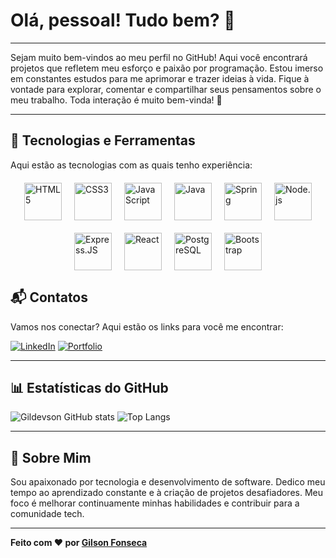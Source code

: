 # Olá, pessoal! Tudo bem? 👋

---

Sejam muito bem-vindos ao meu perfil no GitHub! Aqui você encontrará projetos que refletem meu esforço e paixão por programação. Estou imerso em constantes estudos para me aprimorar e trazer ideias à vida. Fique à vontade para explorar, comentar e compartilhar seus pensamentos sobre o meu trabalho. Toda interação é muito bem-vinda! 🚀

---



## 🚀 Tecnologias e Ferramentas

Aqui estão as tecnologias com as quais tenho experiência:

<div style="display: flex; justify-content: center; flex-wrap: wrap; gap: 20px; margin-top: 20px;">
    <img align="center" alt="HTML5" src="https://cdn.jsdelivr.net/gh/devicons/devicon/icons/html5/html5-original.svg" width="60" height="60"/>
    <img align="center" alt="CSS3" src="https://cdn.jsdelivr.net/gh/devicons/devicon/icons/css3/css3-original.svg" width="60" height="60"/>
    <img align="center" alt="JavaScript" src="https://cdn.jsdelivr.net/gh/devicons/devicon/icons/javascript/javascript-original.svg" width="60" height="60"/>
    <img align="center" alt="Java" src="https://cdn.jsdelivr.net/gh/devicons/devicon/icons/java/java-original.svg" width="60" height="60"/>
    <img align="center" alt="Spring" src="https://cdn.jsdelivr.net/gh/devicons/devicon/icons/spring/spring-original.svg" width="60" height="60"/>
    <img align="center" alt="Node.js" src="https://cdn.jsdelivr.net/gh/devicons/devicon/icons/nodejs/nodejs-original.svg" width="60" height="60"/>
    <img align="center" alt="Express.JS" src="https://cdn.jsdelivr.net/gh/devicons/devicon/icons/express/express-original.svg" width="60" height="60"/>
    <img align="center" alt="React" src="https://cdn.jsdelivr.net/gh/devicons/devicon/icons/react/react-original.svg" width="60" height="60"/>
    <img align="center" alt="PostgreSQL" src="https://cdn.jsdelivr.net/gh/devicons/devicon/icons/postgresql/postgresql-original.svg" width="60" height="60"/>
    <img align="center" alt="Bootstrap" src="https://cdn.jsdelivr.net/gh/devicons/devicon/icons/bootstrap/bootstrap-original.svg" width="60" height="60"/>
</div>


## 📬 Contatos

Vamos nos conectar? Aqui estão os links para você me encontrar:

[![LinkedIn](https://img.shields.io/badge/LinkedIn-0077B5?style=for-the-badge&logo=linkedin&logoColor=white)](https://www.linkedin.com/in/gilson-fonseca-78b6b4138/) 
[![Portfolio](https://img.shields.io/badge/Portfolio-000000?style=for-the-badge&logo=About.me&logoColor=white)](https://portfoliogildevson.netlify.app/)

---

## 📊 Estatísticas do GitHub

![Gildevson GitHub stats](https://github-readme-stats.vercel.app/api?username=gildevson&show_icons=true&theme=radical)
![Top Langs](https://github-readme-stats.vercel.app/api/top-langs/?username=gildevson&theme=blue-green)

---

## 🌟 Sobre Mim

Sou apaixonado por tecnologia e desenvolvimento de software. Dedico meu tempo ao aprendizado constante e à criação de projetos desafiadores. Meu foco é melhorar continuamente minhas habilidades e contribuir para a comunidade tech.

---

**Feito com ❤️ por [Gilson Fonseca](https://github.com/gildevson)**
